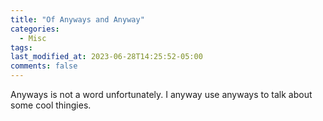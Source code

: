 ```yaml
---
title: "Of Anyways and Anyway"
categories:
  - Misc
tags:
last_modified_at: 2023-06-28T14:25:52-05:00
comments: false
---
```

Anyways is not a word unfortunately. I anyway use anyways to talk about some cool thingies.
